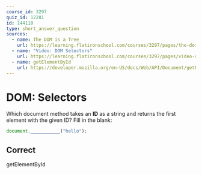 ```yaml
---
course_id: 3297
quiz_id: 12281
id: 144110
type: short_answer_question
sources:
  - name: The DOM is a Tree
    url: https://learning.flatironschool.com/courses/3297/pages/the-dom-is-a-tree?module_item_id=143596
  - name: "Video: DOM Selectors"
    url: https://learning.flatironschool.com/courses/3297/pages/video-dom-selectors?module_item_id=270726
  - name: getElementById
    url: https://developer.mozilla.org/en-US/docs/Web/API/Document/getElementById
---
```


# DOM: Selectors

Which document method takes an **ID** as a string and returns the first element
with the given ID? Fill in the blank:

```javascript
document.___________("hello");
```

## Correct

getElementById
